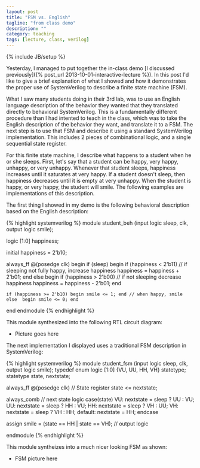```yaml
---
layout: post
title: "FSM vs. English"
tagline: "from class demo"
description: ""
category: teaching
tags: [lecture, class, verilog]
---
```

{% include JB/setup %}

Yesterday, I managed to put together the in-class demo 
[I discussed previously]({% post_url 2013-10-01-interactive-lecture %}).
In this post I'd like to give a brief explanation of what I showed and
how it demonstrates the proper use of SystemVerilog to describe a
finite state machine (FSM).

What I saw many students doing in their 3rd lab, was to use an English
language description of the behavior they wanted that they translated
directly to behavioral SystemVerilog.
This is a fundamentally different procedure than I had intented to
teach in the class, which was to take the English description of the
behavior they want, and translate it to a FSM.
The next step is to use that FSM and describe it using a standard
SystemVerilog implementation. 
This includes 2 pieces of combinational logic, and a single sequential
state register.

For this finite state machine, I describe what happens to a student when he or she sleeps.
First, let's say that a student can be happy, very happy, unhappy, or very unhappy.
Whenever that student sleeps, happiness increases until it saturates at very happy.
If a student doesn't sleep, then happiness decreases until it is empty at very unhappy.
When the student is happy, or very happy, the student will smile.
The following examples are implementations of this description.

The first thing I showed in my demo is the following behavioral
description based on the English description:

{% highlight systemverilog %}
module student_beh (input logic sleep, clk, output logic smile);

logic [1:0] happiness;

initial happiness = 2'b10;

always_ff @(posedge clk) begin
	if (sleep) begin
		if (happiness < 2'b11) // if sleeping not fully happy, increase happiness
			happiness = happiness + 2'b01;
	end
	else begin
		if (happiness > 2'b00) // if not sleeping decrease happiness
			happiness = happiness - 2'b01;
	end
	
	if (happiness >= 2'b10) begin smile <= 1; end // when happy, smile
	else  begin smile <= 0; end
end
endmodule
{% endhighlight %}

This module synthesized into the following RTL circuit diagram:

* Picture goes here

The next implementation I displayed uses a traditional FSM description
in SystemVerilog:

{% highlight systemverilog %}
module student_fsm (input logic sleep, clk, output logic smile);
typedef enum logic [1:0] {VU, UU, HH, VH} statetype;
statetype state, nextstate;

always_ff @(posedge clk) // State register
	state <= nextstate;

always_comb // next state logic
	case(state)
		VU:	nextstate = sleep ? UU : VU;
		UU:	nextstate = sleep ? HH : VU;
		HH:	nextstate = sleep ? VH : UU;
		VH:	nextstate = sleep ? VH : HH;
		default: nextstate = HH;
	endcase
	
assign smile = (state == HH | state == VH); // output logic

endmodule
{% endhighlight %}

This module syntheizes into a much nicer looking FSM as shown:

* FSM picture here


